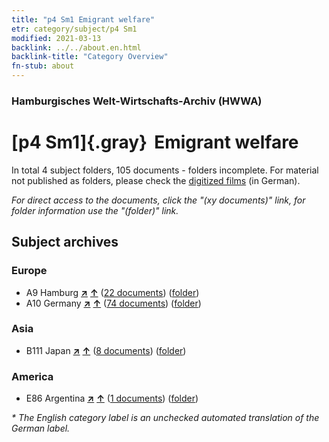 ```yaml
---
title: "p4 Sm1 Emigrant welfare"
etr: category/subject/p4 Sm1
modified: 2021-03-13
backlink: ../../about.en.html
backlink-title: "Category Overview"
fn-stub: about
---
```


### Hamburgisches Welt-Wirtschafts-Archiv (HWWA)
# [p4 Sm1]{.gray}&#8201; Emigrant welfare&#160; 





In total 4 subject folders, 105 documents - folders incomplete.
For material not published as folders, please check the [digitized films](/film/h1_sh) (in German).

_For direct access to the documents, click the "(xy documents)" link, for folder information use the "(folder)" link._

## Subject archives



### Europe

- A9 Hamburg [**&nearr;**](../../../geo/i/140905/about.en.html "Hamburg (all folders)") [**&uarr;**](../../../geo/about.en.html#A9 "Country category system") (<a href="https://pm20.zbw.eu/dfgview/sh/140905,145926" title="about: Hamburg : Emigrant welfare" target="_blank">22 documents</a>) ([folder](http://purl.org/pressemappe20/folder/sh/140905,145926))
- A10 Germany [**&nearr;**](../../../geo/i/126128/about.en.html "Germany (all folders)") [**&uarr;**](../../../geo/about.en.html#A10 "Country category system") (<a href="https://pm20.zbw.eu/dfgview/sh/126128,145926" title="about: Germany : Emigrant welfare" target="_blank">74 documents</a>) ([folder](http://purl.org/pressemappe20/folder/sh/126128,145926))

### Asia

- B111 Japan [**&nearr;**](../../../geo/i/141272/about.en.html "Japan (all folders)") [**&uarr;**](../../../geo/about.en.html#B111 "Country category system") (<a href="https://pm20.zbw.eu/dfgview/sh/141272,145926" title="about: Japan : Emigrant welfare" target="_blank">8 documents</a>) ([folder](http://purl.org/pressemappe20/folder/sh/141272,145926))

### America

- E86 Argentina [**&nearr;**](../../../geo/i/141692/about.en.html "Argentina (all folders)") [**&uarr;**](../../../geo/about.en.html#E86 "Country category system") (<a href="https://pm20.zbw.eu/dfgview/sh/141692,145926" title="about: Argentina : Emigrant welfare" target="_blank">1 documents</a>) ([folder](http://purl.org/pressemappe20/folder/sh/141692,145926))


_* The English category label is an unchecked automated translation of the German label._

